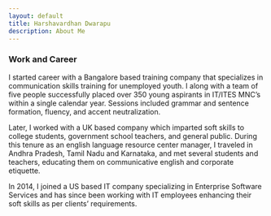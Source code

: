 ```yaml
---
layout: default
title: Harshavardhan Dwarapu
description: About Me
---
```


### Work and Career

I started career with a Bangalore based training company that specializes in communication skills training for unemployed youth. I along with a team of five people successfully placed over 350 young aspirants in IT/ITES MNC’s within a single calendar year. Sessions included grammar and sentence formation, fluency, and accent neutralization.

Later, I worked with a UK based company which imparted soft skills to college students, government school teachers, and general public. During this tenure as an english language resource center manager, I traveled in Andhra Pradesh, Tamil Nadu and Karnataka, and met several students and teachers, educating them on communicative english and corporate etiquette.

In 2014, I joined a US based IT company specializing in Enterprise Software Services and has since been working with IT employees enhancing their soft skills as per clients’ requirements.